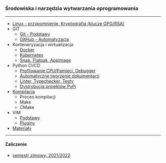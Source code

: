 ### Środowiska i narzędzia wytwarzania oprogramowania

---

* [Linux - przypomnienie, Kryptografia (klucze GPG/RSA)](shell.md)
* GIT
  - [Git - Podstawy](git.md)
  - [GitHub - Automatyzacja](gitub.md)
* Konteneryzacja i wirtualizacja
  - [Docker](docker.md)
  - [Kubernetes](kubernetes.md)
  - [Snap, Flatpak, AppImage](snap.md)
* Python CI/CD
  - [Profilowanie CPU/Pamięci, Debugger](debug.md)
  - [Automatyczne tworzenie dokumentacji](docs.md)
  - [Linter, Typechecker, Testy](ci.md)
  - [Dystrybucja projektów PyPi](pypi.md)
* [Kompilacja](make.md)
  - Proces kompilacji
  - Make
  - CMake
* VIM
  - [Podstawy](vim.md)
  - [Pluginy](vim_plugins.md)
* [Materiały](things.md)

---

#### Zaliczenie 

- [semestr zimowy: 2021/2022](https://github.com/aszadzinski/SMCEBI-TLM/tree/master/%C5%9Arodowiska_i_narz%C4%99dzia_wytwarzania_oprogramowania/Zaliczenie/SiNWO_2k21)
